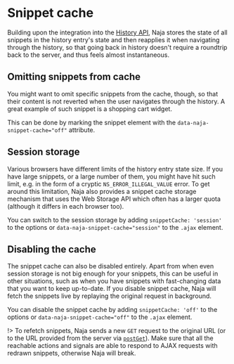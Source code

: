# Snippet cache

Building upon the integration into the [History API](history.md), Naja stores the state of all snippets in the history entry's state and then reapplies it when navigating through the history, so that going back in history doesn't require a roundtrip back to the server, and thus feels almost instantaneous.


## Omitting snippets from cache

You might want to omit specific snippets from the cache, though, so that their content is not reverted when the user navigates through the history. A great example of such snippet is a shopping cart widget.

This can be done by marking the snippet element with the `data-naja-snippet-cache="off"` attribute.


## Session storage

Various browsers have different limits of the history entry state size. If you have large snippets, or a large number of them, you might have hit such limit, e.g. in the form of a cryptic `NS_ERROR_ILLEGAL_VALUE` error. To get around this limitation, Naja also provides a snippet cache storage mechanism that uses the Web Storage API which often has a larger quota (although it differs in each browser too).

You can switch to the session storage by adding `snippetCache: 'session'` to the options or `data-naja-snippet-cache="session"` to the `.ajax` element.


## Disabling the cache

The snippet cache can also be disabled entirely. Apart from when even session storage is not big enough for your snippets, this can be useful in other situations, such as when you have snippets with fast-changing data that you want to keep up-to-date. If you disable snippet cache, Naja will fetch the snippets live by replaying the original request in background.

You can disable the snippet cache by adding `snippetCache: 'off'` to the options or `data-naja-snippet-cache="off"` to the `.ajax` element.

!> To refetch snippets, Naja sends a new `GET` request to the original URL (or to the URL provided from the server via [`postGet`](history.md#prg-considerations)). Make sure that all the reachable actions and signals are able to respond to AJAX requests with redrawn snippets, otherwise Naja will break.
